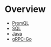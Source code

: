 # Overview

- [PromQL](./promql.md)
- [SQL](./sql.md)
- [Java](./sdk-libraries/java.md)
- [gRPC-Go](./sdk-libraries/go.md)
